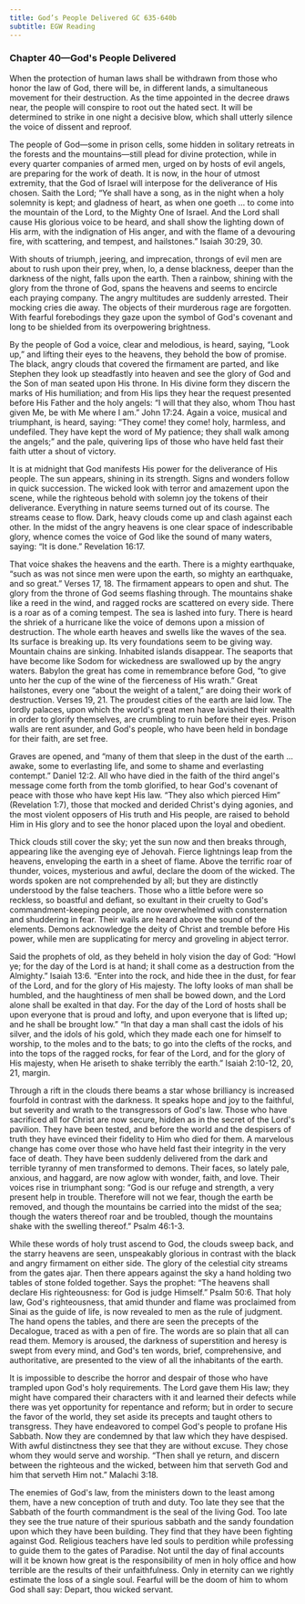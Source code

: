 ```yaml
---
title: God’s People Delivered GC 635-640b
subtitle: EGW Reading
---
```


### Chapter 40—God's People Delivered

When the protection of human laws shall be withdrawn from those who honor the law of God, there will be, in different lands, a simultaneous movement for their destruction. As the time appointed in the decree draws near, the people will conspire to root out the hated sect. It will be determined to strike in one night a decisive blow, which shall utterly silence the voice of dissent and reproof.

The people of God—some in prison cells, some hidden in solitary retreats in the forests and the mountains—still plead for divine protection, while in every quarter companies of armed men, urged on by hosts of evil angels, are preparing for the work of death. It is now, in the hour of utmost extremity, that the God of Israel will interpose for the deliverance of His chosen. Saith the Lord; “Ye shall have a song, as in the night when a holy solemnity is kept; and gladness of heart, as when one goeth ... to come into the mountain of the Lord, to the Mighty One of Israel. And the Lord shall cause His glorious voice to be heard, and shall show the lighting down of His arm, with the indignation of His anger, and with the flame of a devouring fire, with scattering, and tempest, and hailstones.” Isaiah 30:29, 30.

With shouts of triumph, jeering, and imprecation, throngs of evil men are about to rush upon their prey, when, lo, a dense blackness, deeper than the darkness of the night, falls upon the earth. Then a rainbow, shining with the glory from the throne of God, spans the heavens and seems to encircle each praying company. The angry multitudes are suddenly arrested. Their mocking cries die away. The objects of their murderous rage are forgotten. With fearful forebodings they gaze upon the symbol of God's covenant and long to be shielded from its overpowering brightness.

By the people of God a voice, clear and melodious, is heard, saying, “Look up,” and lifting their eyes to the heavens, they behold the bow of promise. The black, angry clouds that covered the firmament are parted, and like Stephen they look up steadfastly into heaven and see the glory of God and the Son of man seated upon His throne. In His divine form they discern the marks of His humiliation; and from His lips they hear the request presented before His Father and the holy angels: “I will that they also, whom Thou hast given Me, be with Me where I am.” John 17:24. Again a voice, musical and triumphant, is heard, saying: “They come! they come! holy, harmless, and undefiled. They have kept the word of My patience; they shall walk among the angels;” and the pale, quivering lips of those who have held fast their faith utter a shout of victory.

It is at midnight that God manifests His power for the deliverance of His people. The sun appears, shining in its strength. Signs and wonders follow in quick succession. The wicked look with terror and amazement upon the scene, while the righteous behold with solemn joy the tokens of their deliverance. Everything in nature seems turned out of its course. The streams cease to flow. Dark, heavy clouds come up and clash against each other. In the midst of the angry heavens is one clear space of indescribable glory, whence comes the voice of God like the sound of many waters, saying: “It is done.” Revelation 16:17.

That voice shakes the heavens and the earth. There is a mighty earthquake, “such as was not since men were upon the earth, so mighty an earthquake, and so great.” Verses 17, 18. The firmament appears to open and shut. The glory from the throne of God seems flashing through. The mountains shake like a reed in the wind, and ragged rocks are scattered on every side. There is a roar as of a coming tempest. The sea is lashed into fury. There is heard the shriek of a hurricane like the voice of demons upon a mission of destruction. The whole earth heaves and swells like the waves of the sea. Its surface is breaking up. Its very foundations seem to be giving way. Mountain chains are sinking. Inhabited islands disappear. The seaports that have become like Sodom for wickedness are swallowed up by the angry waters. Babylon the great has come in remembrance before God, “to give unto her the cup of the wine of the fierceness of His wrath.” Great hailstones, every one “about the weight of a talent,” are doing their work of destruction. Verses 19, 21. The proudest cities of the earth are laid low. The lordly palaces, upon which the world's great men have lavished their wealth in order to glorify themselves, are crumbling to ruin before their eyes. Prison walls are rent asunder, and God's people, who have been held in bondage for their faith, are set free.

Graves are opened, and “many of them that sleep in the dust of the earth ... awake, some to everlasting life, and some to shame and everlasting contempt.” Daniel 12:2. All who have died in the faith of the third angel's message come forth from the tomb glorified, to hear God's covenant of peace with those who have kept His law. “They also which pierced Him” (Revelation 1:7), those that mocked and derided Christ's dying agonies, and the most violent opposers of His truth and His people, are raised to behold Him in His glory and to see the honor placed upon the loyal and obedient.

Thick clouds still cover the sky; yet the sun now and then breaks through, appearing like the avenging eye of Jehovah. Fierce lightnings leap from the heavens, enveloping the earth in a sheet of flame. Above the terrific roar of thunder, voices, mysterious and awful, declare the doom of the wicked. The words spoken are not comprehended by all; but they are distinctly understood by the false teachers. Those who a little before were so reckless, so boastful and defiant, so exultant in their cruelty to God's commandment-keeping people, are now overwhelmed with consternation and shuddering in fear. Their wails are heard above the sound of the elements. Demons acknowledge the deity of Christ and tremble before His power, while men are supplicating for mercy and groveling in abject terror.

Said the prophets of old, as they beheld in holy vision the day of God: “Howl ye; for the day of the Lord is at hand; it shall come as a destruction from the Almighty.” Isaiah 13:6. “Enter into the rock, and hide thee in the dust, for fear of the Lord, and for the glory of His majesty. The lofty looks of man shall be humbled, and the haughtiness of men shall be bowed down, and the Lord alone shall be exalted in that day. For the day of the Lord of hosts shall be upon everyone that is proud and lofty, and upon everyone that is lifted up; and he shall be brought low.” “In that day a man shall cast the idols of his silver, and the idols of his gold, which they made each one for himself to worship, to the moles and to the bats; to go into the clefts of the rocks, and into the tops of the ragged rocks, for fear of the Lord, and for the glory of His majesty, when He ariseth to shake terribly the earth.” Isaiah 2:10-12, 20, 21, margin.

Through a rift in the clouds there beams a star whose brilliancy is increased fourfold in contrast with the darkness. It speaks hope and joy to the faithful, but severity and wrath to the transgressors of God's law. Those who have sacrificed all for Christ are now secure, hidden as in the secret of the Lord's pavilion. They have been tested, and before the world and the despisers of truth they have evinced their fidelity to Him who died for them. A marvelous change has come over those who have held fast their integrity in the very face of death. They have been suddenly delivered from the dark and terrible tyranny of men transformed to demons. Their faces, so lately pale, anxious, and haggard, are now aglow with wonder, faith, and love. Their voices rise in triumphant song: “God is our refuge and strength, a very present help in trouble. Therefore will not we fear, though the earth be removed, and though the mountains be carried into the midst of the sea; though the waters thereof roar and be troubled, though the mountains shake with the swelling thereof.” Psalm 46:1-3.

While these words of holy trust ascend to God, the clouds sweep back, and the starry heavens are seen, unspeakably glorious in contrast with the black and angry firmament on either side. The glory of the celestial city streams from the gates ajar. Then there appears against the sky a hand holding two tables of stone folded together. Says the prophet: “The heavens shall declare His righteousness: for God is judge Himself.” Psalm 50:6. That holy law, God's righteousness, that amid thunder and flame was proclaimed from Sinai as the guide of life, is now revealed to men as the rule of judgment. The hand opens the tables, and there are seen the precepts of the Decalogue, traced as with a pen of fire. The words are so plain that all can read them. Memory is aroused, the darkness of superstition and heresy is swept from every mind, and God's ten words, brief, comprehensive, and authoritative, are presented to the view of all the inhabitants of the earth.

It is impossible to describe the horror and despair of those who have trampled upon God's holy requirements. The Lord gave them His law; they might have compared their characters with it and learned their defects while there was yet opportunity for repentance and reform; but in order to secure the favor of the world, they set aside its precepts and taught others to transgress. They have endeavored to compel God's people to profane His Sabbath. Now they are condemned by that law which they have despised. With awful distinctness they see that they are without excuse. They chose whom they would serve and worship. “Then shall ye return, and discern between the righteous and the wicked, between him that serveth God and him that serveth Him not.” Malachi 3:18.

The enemies of God's law, from the ministers down to the least among them, have a new conception of truth and duty. Too late they see that the Sabbath of the fourth commandment is the seal of the living God. Too late they see the true nature of their spurious sabbath and the sandy foundation upon which they have been building. They find that they have been fighting against God. Religious teachers have led souls to perdition while professing to guide them to the gates of Paradise. Not until the day of final accounts will it be known how great is the responsibility of men in holy office and how terrible are the results of their unfaithfulness. Only in eternity can we rightly estimate the loss of a single soul. Fearful will be the doom of him to whom God shall say: Depart, thou wicked servant.